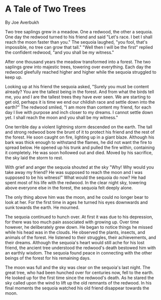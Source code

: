 # A Tale of Two Trees

By Joe Averbukh

Two tree saplings grew in a meadow. One a redwood, the other a sequoia. One day the redwood turned to his friend and said "Let's race. I bet I shall reach the moon faster than you." The sequoia laughed, "you fool, that's impossible, no tree can grow that tall." "Well then I will be the first" replied the confident redwood, "and you shall be my witness."

After one thousand years the meadow transformed into a forest. The two saplings grew into majestic trees, towering over everything. Each day the redwood gleefully reached higher and higher while the sequoia struggled to keep up.

Looking up at his friend the sequoia asked, "Surely you must be content already? You are the tallest being in the forest. And from what the birds tell me, you and I are the tallest trees they have ever seen. We are starting to get old, perhaps it is time we end our childish race and settle down into the earth?" The redwood smiled, "I am more than content my friend, for each day I live with purpose and inch closer to my dreams. I cannot settle down yet. I shall reach the moon and you shall be my witness."

One terrible day a violent lightning storm descended on the earth. The tall and strong redwood bore the brunt of it to protect his friend and the rest of the forest. He soon caught on fire, lighting up in a giant blaze. Although his bark was thick enough to withstand the flames, he did not want the fire to spread below. He opened up his trunk and pulled the fire within, containing it completely. He was soon hollowed out and died. Moved by his sacrifice, the sky laid the storm to rest.

With grief and anger the sequoia shouted at the sky "Why! Why would you take away my friend? He was supposed to reach the moon and I was supposed to be his witness!" What would the sequoia do now? He had spent most of his life with the redwood. In the clear night sky, towering above everyone else in the forest, the sequoia felt deeply alone.

The only thing above him was the moon, and he could no longer bear to look at her. For the first time in ages he turned his eyes downwards and sunk towards the earth. He mourned.

The sequoia continued to hunch over. At first it was due to his depression, for there was too much pain associated with growing up. Over time however, he deliberately grew down. He began to notice things he missed while his head was in the clouds. He observed the plants, insects, and animals of the forest. He listened to their struggles, their achievements, and their dreams. Although the sequoia's heart would still ache for his lost friend, the ancient tree understood the redwood's death bestowed him with an earthly wisdom. The sequoia found peace in connecting with the other beings of the forest for his remaining days.

The moon was full and the sky was clear on the sequoia's last night. The great tree, who had been hunched over for centuries now, fell to the earth. He looked up for the first time since the redwood's death. As he stared the sky called upon the wind to lift up the old remnants of the redwood. In his final moments the sequoia watched his old friend disappear towards the moon.
